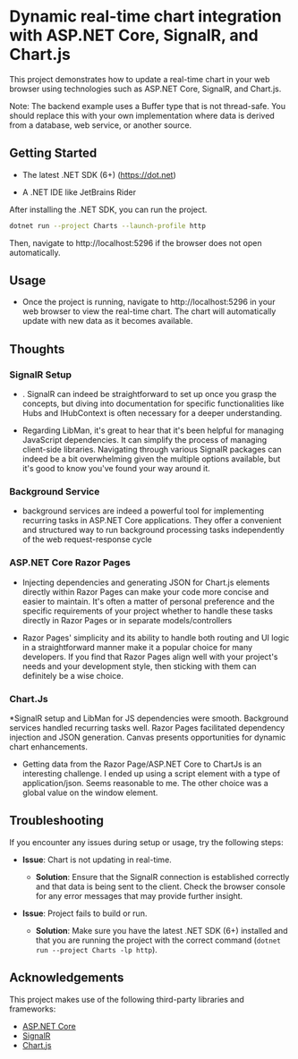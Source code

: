 # Dynamic real-time chart integration with ASP.NET Core, SignalR, and Chart.js

This project demonstrates how to update a real-time chart in your web browser using technologies such as ASP.NET Core, SignalR, and Chart.js.

Note: The backend example uses a Buffer type that is not thread-safe. You should replace this with your own implementation where data is derived from a database, web service, or another source.

## Getting Started

- The latest .NET SDK (6+) (https://dot.net)

- A .NET IDE like JetBrains Rider

After installing the .NET SDK, you can run the project.

```bash
dotnet run --project Charts --launch-profile http
```

Then, navigate to http://localhost:5296 if the browser does not open automatically.

## Usage

- Once the project is running, navigate to http://localhost:5296 in your web browser to view the real-time chart. The chart will automatically update with new data as it becomes available.

## Thoughts

### SignalR Setup

- . SignalR can indeed be straightforward to set up once you grasp the concepts, but diving into documentation for specific functionalities like Hubs and IHubContext<THub> is often necessary for a deeper understanding.

- Regarding LibMan, it's great to hear that it's been helpful for managing JavaScript dependencies. It can simplify the process of managing client-side libraries. Navigating through various SignalR packages can indeed be a bit overwhelming given the multiple options available, but it's good to know you've found your way around it.

### Background Service

- background services are indeed a powerful tool for implementing recurring tasks in ASP.NET Core applications. They offer a convenient and structured way to run background processing tasks independently of the web request-response cycle

### ASP.NET Core Razor Pages

- Injecting dependencies and generating JSON for Chart.js elements directly within Razor Pages can make your code more concise and easier to maintain. It's often a matter of personal preference and the specific requirements of your project whether to handle these tasks directly in Razor Pages or in separate models/controllers

- Razor Pages' simplicity and its ability to handle both routing and UI logic in a straightforward manner make it a popular choice for many developers. If you find that Razor Pages align well with your project's needs and your development style, then sticking with them can definitely be a wise choice.

### Chart.Js

\*SignalR setup and LibMan for JS dependencies were smooth. Background services handled recurring tasks well. Razor Pages facilitated dependency injection and JSON generation. Canvas presents opportunities for dynamic chart enhancements.

- Getting data from the Razor Page/ASP.NET Core to ChartJs is an interesting challenge. I ended up using a script element with a type of application/json. Seems reasonable to me. The other choice was a global value on the window element.

## Troubleshooting

If you encounter any issues during setup or usage, try the following steps:

- **Issue**: Chart is not updating in real-time.

  - **Solution**: Ensure that the SignalR connection is established correctly and that data is being sent to the client. Check the browser console for any error messages that may provide further insight.

- **Issue**: Project fails to build or run.
  - **Solution**: Make sure you have the latest .NET SDK (6+) installed and that you are running the project with the correct command (`dotnet run --project Charts -lp http`).

## Acknowledgements

This project makes use of the following third-party libraries and frameworks:

- [ASP.NET Core](https://dotnet.microsoft.com/apps/aspnet)
- [SignalR](https://dotnet.microsoft.com/apps/aspnet/signalr)
- [Chart.js](https://www.chartjs.org/)
